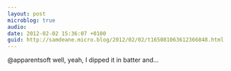 ```yaml
---
layout: post
microblog: true
audio: 
date: 2012-02-02 15:36:07 +0100
guid: http://samdeane.micro.blog/2012/02/02/t165081063612366848.html
---
```

@apparentsoft well, yeah, I dipped it in batter and...
